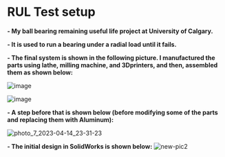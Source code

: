 # RUL Test setup
**- My ball bearing remaining useful life project at University of Calgary.**

**- It is used to run a bearing under a radial load until it fails.**

**- The final system is shown in the following picture. I manufactured the parts using lathe, milling machine, and 3Dprinters, and then, assembled them as shown below:**

![image](https://github.com/hajnayeb/RUL/assets/74108898/a28f5116-ca00-408e-b86c-1832bc2bd55d)

![image](https://github.com/hajnayeb/RUL/assets/74108898/5fe1073b-8986-47f4-91d7-a79643524a51)

**- A step before that is shown below (before modifying some of the parts and replacing them with Aluminum):**

![photo_7_2023-04-14_23-31-23](https://github.com/hajnayeb/RUL/assets/74108898/2d3ad33f-468c-4f79-a039-ea15f28d391b)

**- The initial design in SolidWorks is shown below:**
![new-pic2](https://user-images.githubusercontent.com/74108898/236718494-da823525-4d91-4d15-9319-4f4af6db2b5b.jpg)
